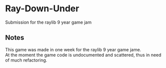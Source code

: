 # Ray-Down-Under
Submission for the raylib 9 year game jam

## Notes
This game was made in one week for the raylib 9 year game jame.  
At the moment the game code is undocumented and scattered, thus in need of much refactoring.
